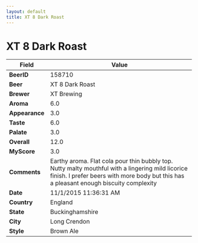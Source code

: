 ```yaml
---
layout: default
title: XT 8 Dark Roast
---
```


# XT 8 Dark Roast

| Field         | Value     |
|---------------|-----------|
| **BeerID** | 158710 |
| **Beer** | XT 8 Dark Roast |
| **Brewer** | XT Brewing |
| **Aroma** | 6.0 |
| **Appearance** | 3.0 |
| **Taste** | 6.0 |
| **Palate** | 3.0 |
| **Overall** | 12.0 |
| **MyScore** | 3.0 |
| **Comments** | Earthy aroma. Flat cola pour thin bubbly top. Nutty malty mouthful with a lingering mild licorice finish. I prefer beers with more body but this has a pleasant enough biscuity complexity  |
| **Date** | 11/1/2015 11:36:31 AM |
| **Country** | England |
| **State** | Buckinghamshire |
| **City** | Long Crendon |
| **Style** | Brown Ale |
